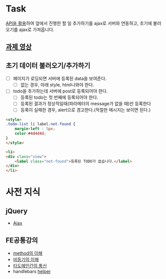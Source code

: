 # Task
[API을 활용](https://oss.navercorp.com/edu/online-jquery/wiki/%EC%84%9C%EB%B2%84-%EC%A0%95%EB%B3%B4)하여 앞에서 진행한 할 일 추가하기를 ajax로 서버와 연동하고, 초기에 불러오기를 ajax로 가져옵니다.

## [과제 영상](http://share.navercorp.com/on-techsession1/lecture/11896/)

## 초기 데이터 불러오기/추가하기
- [ ] 페이지가 로딩되면 서버에 등록된 data을 보여준다.
	- [ ] 없는 경우, 아래 style, html나와야 한다.
- [ ] todo을 추가하는데 서버에 post로 등록되어야 한다.
	- [ ] 등록된 todo는 첫 번째에 등록되어야 한다.
	- [ ] 등록된 결과가 정상적일때(파라메터의 message가 없을 때)만 등록한다
	- [ ] 등록이 실패한 경우, alert으로 경고한다.(적절한 메시지는 보이면 된다.)

```html
<style>
.todo-list li label.not-found {
	margin-left : 5px;	
	color:#4d4d4d;
}
</style>

<li>
<div class="view">
	<label class="not-found">등록된 TODO가 없습니다.</label>
</div>
</li>
```

# 사전 지식
## jQuery
- [Ajax](https://oss.navercorp.com/edu/jquery-unit/tree/master/unit/ajax)

## FE공통강의
- [method의 이해](http://blog.remotty.com/blog/2014/01/28/lets-study-rest/#method)
- [비동기의 이해](http://altitudelabs.com/blog/what-is-the-javascript-event-loop/)
- [타도메인간의 통신](http://www.html5rocks.com/en/tutorials/cors/)
- handlebars [helper](http://handlebarsjs.com/builtin_helpers.html)
